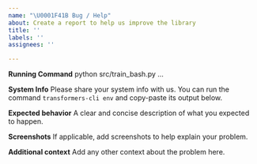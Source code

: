 ```yaml
---
name: "\U0001F41B Bug / Help"
about: Create a report to help us improve the library
title: ''
labels: ''
assignees: ''

---
```


**Running Command**
python src/train_bash.py ...

**System Info**
Please share your system info with us. You can run the command `transformers-cli env` and copy-paste its output below.

**Expected behavior**
A clear and concise description of what you expected to happen.

**Screenshots**
If applicable, add screenshots to help explain your problem.

**Additional context**
Add any other context about the problem here.
